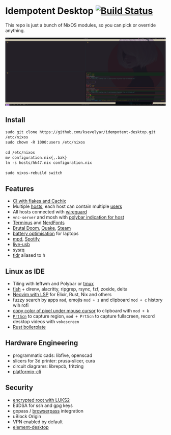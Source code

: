 # Idempotent Desktop [![Build Status](https://github.com/ksevelyar/idempotent-desktop/workflows/build/badge.svg)](https://github.com/ksevelyar/idempotent-desktop/actions)

This repo is just a bunch of NixOS modules, so you can pick or override anything. 

![leftwm](/assets/screens/leftwm.png)

## Install

```
sudo git clone https://github.com/ksevelyar/idempotent-desktop.git /etc/nixos
sudo chown -R 1000:users /etc/nixos

cd /etc/nixos
mv configuration.nix{,.bak}
ln -s hosts/hk47.nix configuration.nix

sudo nixos-rebuild switch
```

## Features

* [CI with flakes and Cachix](/.github/workflows/build.yml)
* Multiple [hosts](https://github.com/ksevelyar/idempotent-desktop/tree/main/hosts), each host can contain multiple [users](https://github.com/ksevelyar/idempotent-desktop/tree/main/users)
* All hosts connected with [wireguard](https://github.com/ksevelyar/idempotent-desktop/blob/c77e6ec3f962aa93cae14542f3d4a060feb02441/hosts/skynet.nix#L64-L147)
* `vnc-server` and mosh with [polybar indication for host](/assets/screens/polybar-sshd-vnc-server.png)
* [Terminus](http://terminus-font.sourceforge.net/shots.html) and [NerdFonts](/sys/fonts.nix)
* [Brutal Doom](https://github.com/ksevelyar/brutal-doom), [Quake](https://github.com/ksevelyar/quake), [Steam](https://github.com/ksevelyar/idempotent-desktop/blob/main/packages/games.nix)
* [battery optimisation](/hardware/power-management.nix) for laptops
* [mpd](/services/mpd.nix), [Spotify](https://open.spotify.com/playlist/1FOoZGP15NMWkGqLDWk3lR?si=a001b656806e46bd) 
* [live-usb](/live-usb/live-usb.nix)
* [sysrq](https://www.kernel.org/doc/html/latest/admin-guide/sysrq.html#what-are-the-command-keys) 
* [tldr](https://github.com/tldr-pages/tldr) aliased to h

## Linux as IDE

* Tiling with leftwm and Polybar or [tmux](https://github.com/ksevelyar/idempotent-desktop/blob/main/packages/tmux.nix)
* [fish](/doc/fish.md) + direnv, alacritty, ripgrep, rsync, fzf, zoxide, delta 
* [Neovim with LSP](https://github.com/ksevelyar/idempotent-desktop/blob/main/users/shared/.config/nvim/init.vim) for Elixir, Rust, Nix and others
* fuzzy search by apps `mod`, emojis `mod + z` and clipboard `mod + c` history wih rofi 
* [copy color of pixel under mouse cursor](/sys/scripts.nix) to clipboard with `mod + k`
* [`PrtScn`](https://github.com/ksevelyar/idempotent-desktop/blob/6adfa52b3404d4f28f1c1b803b40bc5a86c3fde2/users/shared/.config/leftwm/config.toml#L197) to capture region, `mod + PrtScn` to capture fullscreen, record desktop videos with `vokoscreen`
* [Rust boilerplate](https://github.com/rusty-cluster/rust-boilerplate)

## Hardware Engineering

* programmatic cads: libfive, openscad
* slicers for 3d printer: prusa-slicer, cura 
* circuit diagrams: librepcb, fritzing 
* [platformio-cli](https://jeelabs.org/2018/getting-started-bp/)

## Security

* [encrypted root with LUKS2](/doc/encrypted-root.md)
* EdDSA for ssh and gpg keys
* gopass / [browserpass](https://github.com/browserpass/browserpass-extension#available-keyboard-shortcuts) integration
* uBlock Origin
* VPN enabled by default
* [element-desktop](https://matrix.org/)
